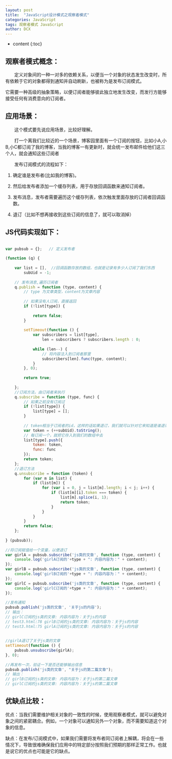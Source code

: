 ```yaml
---
layout: post
title:  "JavaScript设计模式之观察者模式"
categories: JavaScript
tags: 观察者模式 JavaScript
author: DCX
---
```


* content
{:toc}

## 观察者模式概念：

　　定义对象间的一种一对多的依赖关系，以便当一个对象的状态发生改变时，所有依赖于它的对象都得到通知并自动刷新，也被称为是发布订阅模式。
   
   它需要一种高级的抽象策略，以便订阅者能够彼此独立地发生改变，而发行方能够接受任何有消费意向的订阅者。






## 应用场景：　　

　　这个模式要先说应用场景，比较好理解。

　　打一个离我们比较近的一个场景，博客园里面有一个订阅的按钮，比如小A,小B,小C都订阅了我的博客，当我的博客一有更新时，就会统一发布邮件给他们这三个人，就会通知这些订阅者

　　发布订阅模式的流程如下：

   1. 确定谁是发布者(比如我的博客)。

   2. 然后给发布者添加一个缓存列表，用于存放回调函数来通知订阅者。

   3. 发布消息，发布者需要遍历这个缓存列表，依次触发里面存放的订阅者回调函数。
   
   4. 退订（比如不想再接收到这些订阅的信息了，就可以取消掉）
   
## JS代码实现如下：
```js

var pubsub = {};   // 定义发布者  
  
(function (q) {  
  
    var list = [],  //回调函数存放的数组，也就是记录有多少人订阅了我们东西  
        subUid = -1;  
  
    // 发布消息,遍历订阅者  
    q.publish = function (type, content) {  
        // type 为文章类型，content为文章内容  
          
        // 如果没有人订阅，直接返回  
        if (!list[type]) {  
  
            return false;  
        }  
  
        setTimeout(function () {  
            var subscribers = list[type],  
                len = subscribers ? subscribers.length : 0;  
  
            while (len--) {  
                // 将内容注入到订阅者那里  
                subscribers[len].func(type, content);  
            }  
        }, 0);  
  
        return true;  
  
    };  
    //订阅方法，由订阅者来执行  
    q.subscribe = function (type, func) {  
        // 如果之前没有订阅过  
        if (!list[type]) {  
            list[type] = [];  
        }  
  
        // token相当于订阅者的id，这样的话如果退订，我们就可以针对它来知道是谁退订了。  
        var token = (++subUid).toString();  
        // 每订阅一个，就把它存入到我们的数组中去  
        list[type].push({  
            token: token,  
            func: func  
        });  
        return token;  
    };  
    //退订方法  
    q.unsubscribe = function (token) {  
        for (var m in list) {  
            if (list[m]) {  
                for (var i = 0, j = list[m].length; i < j; i++) {  
                    if (list[m][i].token === token) {  
                        list[m].splice(i, 1);  
                        return token;  
                    }  
                }  
            }  
        }  
        return false;  
    };  
  
} (pubsub));  
  
//将订阅赋值给一个变量，以便退订  
var girlA = pubsub.subscribe('js类的文章', function (type, content) {  
    console.log('girlA订阅的'+type + ": 内容内容为：" + content);  
});  
var girlB = pubsub.subscribe('js类的文章', function (type, content) {  
    console.log('girlB订阅的'+type + ": 内容内容为：" + content);  
});  
var girlC = pubsub.subscribe('js类的文章', function (type, content) {  
    console.log('girlC订阅的'+type + ": 内容内容为：" + content);  
});  
  
//发布通知  
pubsub.publish('js类的文章', '关于js的内容');    
// 输出：  
// girlC订阅的js类的文章: 内容内容为：关于js的内容  
// test3.html:78 girlB订阅的js类的文章: 内容内容为：关于js的内容  
// test3.html:75 girlA订阅的js类的文章: 内容内容为：关于js的内容  
  
  
//girlA退订了关于js类的文章   
setTimeout(function () {  
    pubsub.unsubscribe(girlA);  
}, 0);  
  
//再发布一次，验证一下是否还能够输出信息  
pubsub.publish('js类的文章', "关于js的第二篇文章");  
// 输出：  
// girlB订阅的js类的文章: 内容内容为：关于js的第二篇文章  
// girlC订阅的js类的文章: 内容内容为：关于js的第二篇文章  

```
## 优缺点比较：

  优点：当我们需要维护相关对象的一致性的时候，使用观察者模式，就可以避免对象之间的紧密耦合。例如，一个对象可以通知另外一个对象，而不需要知道这个对象的信息。

   缺点：在发布/订阅模式中，如果我们需要将发布者同订阅者上解耦，将会在一些情况下，导致很难确保我们应用中的特定部分按照我们预期的那样正常工作。也就是说它的优点也可能是它的缺点。

